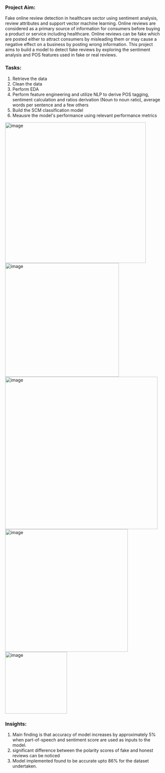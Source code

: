 ### Project Aim: 
Fake online review detection in healthcare sector using sentiment analysis, review attributes and support vector machine learning. Online reviews are considered as a primary source of information for consumers before buying a product or service including healthcare. Online reviews can be fake which are posted either to attract consumers by misleading them or may cause a negative effect on a business by posting wrong information. This project aims to build a model to detect fake reviews by exploring the sentiment analysis and POS features used in fake or real reviews.

### Tasks:
1. Retrieve the data
2. Clean the data
3. Perform EDA
4. Perform feature engineering and utilize NLP to derive POS tagging, sentiment calculation and ratios derivation (Noun to noun ratio), average words per sentence and a few others
5. Build the SCM classification model
6. Meausre the model's performance using relevant performance metrics

<img width="455" alt="image" src="https://github.com/user-attachments/assets/d0aca320-47e5-4102-b605-f78a9e2b3dbd"> <img width="368" alt="image"  src="https://github.com/user-attachments/assets/4e3aae05-bae8-4f00-9862-09677721d28d"> <img width="493" alt="image" src="https://github.com/user-attachments/assets/7bae46c5-b1af-4b97-86cb-b435f01ae136"> <img width="397" alt="image" src="https://github.com/user-attachments/assets/1f819fd7-9611-4e59-9eea-e7be070d367f"> <img width="200" alt="image" src="https://github.com/user-attachments/assets/33bde033-a18f-40e6-b429-a174a32bbeb0">


### Insights:
1. Main finding is that accuracy of model increases by approximately 5% when part-of-speech and sentiment score are used as inputs to the model.
2. significant difference between the polarity scores of fake and honest reviews can be noticed
3. Model implemented found to be accurate upto 86% for the dataset undertaken.
